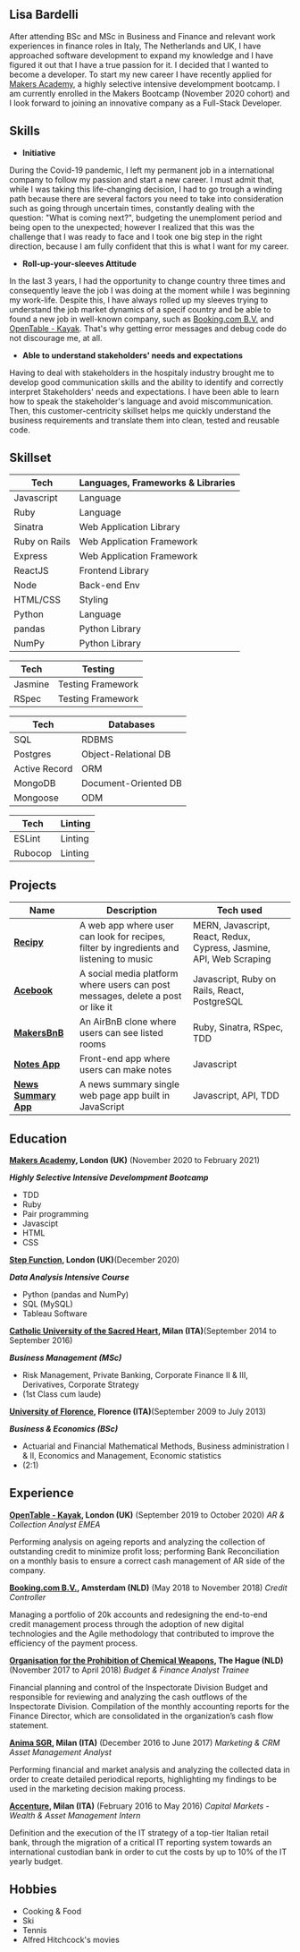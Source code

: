 ## Lisa Bardelli

After attending BSc and MSc in Business and Finance and relevant work experiences in finance roles in Italy, The Netherlands and UK, I have approached software development to expand my knowledge and I have figured it out that I have a true passion for it. I decided that I wanted to become a developer. To start my new career I have recently applied for [Makers Academy](https://makers.tech/), a highly selective intensive develompment bootcamp. I am currently enrolled in the Makers Bootcamp (November 2020 cohort) and I look forward to joining an innovative company as a Full-Stack Developer.


## Skills
- **Initiative**

During the Covid-19 pandemic, I left my permanent job in a international company to follow my passion and start a new career. I must admit that, while I was taking this life-changing decision, I had to go trough a winding path because there are several factors you need to take into consideration such as going through uncertain times, constantly dealing with the question: "What is coming next?", budgeting the unemploment period and being open to the unexpected; however I realized that this was the challenge that I was ready to face and I took one big step in the right direction, because I am fully confident that this is what I want for my career.

- **Roll-up-your-sleeves Attitude**

In the last 3 years, I had the opportunity to change country three times and consequently leave the job I was doing at the moment while I was beginning my work-life. Despite this, I have always rolled up my sleeves trying to understand the job market dynamics of a specif country and be able to found a new job in well-known company, such as [Booking.com B.V.](https://www.booking.com/) and [OpenTable - Kayak](https://www.opentable.co.uk/). That's why getting error messages and debug code do not discourage me, at all.

- **Able to understand stakeholders' needs and expectations**

Having to deal with stakeholders in the hospitaly industry brought me to develop good communication skills and the ability to identify and correctly interpret Stakeholders' needs and expectations. I have been able to learn how to speak the stakeholder's language and avoid miscommunication. Then, this customer-centricity skillset helps me quickly understand the business requirements and translate them into clean, tested and reusable code.


## Skillset

| Tech          | Languages, Frameworks & Libraries |
| ------------- | --------------------------------- |
| Javascript    | Language                          |
| Ruby          | Language                          |
| Sinatra       | Web Application Library           |
| Ruby on Rails | Web Application Framework         |
| Express       | Web Application Framework         |
| ReactJS       | Frontend Library                  |
| Node          | Back-end Env                      |
| HTML/CSS      | Styling                           | 
| Python        | Language                          |
| pandas        | Python Library                    |
| NumPy         | Python Library                    |


| Tech          | Testing             |
| ------------- | ------------------- |
| Jasmine       | Testing Framework   |
| RSpec         | Testing Framework   |

| Tech          | Databases            |
| ------------- | -------------------- |
| SQL           | RDBMS                |
| Postgres      | Object-Relational DB |
| Active Record | ORM                  |
| MongoDB       | Document-Oriented DB |
| Mongoose      | ODM                  |

| Tech          | Linting       |
| ------------- | ------------- |
| ESLint        | Linting       |
| Rubocop       | Linting       |



## Projects

| Name                          | Description                                           | Tech used         |
| ------------------------------| ----------------------------------------------------- | ----------------- |
| **[Recipy](https://github.com/lisabardelli/Recipy.git)** | A web app where user can look for recipes, filter by ingredients and listening to music| MERN, Javascript, React, Redux, Cypress, Jasmine, API, Web Scraping |
| **[Acebook](https://github.com/lisabardelli/acebook-on-the-rails.git)** | A social media platform where users can post messages, delete a post or like it | Javascript, Ruby on Rails, React, PostgreSQL |
| **[MakersBnB](https://github.com/lisabardelli/makersbnb_challenge.git)** | An AirBnB clone where users can see listed rooms | Ruby, Sinatra, RSpec, TDD |
| **[Notes App](https://github.com/lisabardelli/Notes-app.git)** | Front-end app where users can make notes | Javascript |
| **[News Summary App](https://github.com/lisabardelli/news-summary-challenge.git)** |A news summary single web page app built in JavaScript | Javascript, API, TDD |


## Education

**[Makers Academy](https://makers.tech/), London (UK)** (November 2020 to February 2021)

**_Highly Selective Intensive Develompment Bootcamp_**
- TDD
- Ruby
- Pair programming
- Javascipt
- HTML
- CSS

**[Step Function](https://makers.tech/), London (UK)**(December 2020)

**_Data Analysis Intensive Course_**
- Python (pandas and NumPy)
- SQL (MySQL)
- Tableau Software

**[Catholic University of the Sacred Heart](https://www.ucsc.it/), Milan (ITA)**(September 2014 to September 2016)

**_Business Management (MSc)_**
- Risk Management, Private Banking, Corporate Finance II & III, Derivatives, Corporate Strategy
- (1st Class cum laude)

**[University of Florence](https://www.unifi.it/changelang-eng.html), Florence (ITA)**(September 2009 to July 2013)

**_Business & Economics (BSc)_**
- Actuarial and Financial Mathematical Methods, Business administration I & II, Economics and Management, Economic statistics
- (2:1)


## Experience
**[OpenTable - Kayak](https://www.opentable.co.uk/), London (UK)** (September 2019 to October 2020)
_AR & Collection Analyst EMEA_ 

Performing analysis on ageing reports and analyzing the collection of outstanding credit to minimize profit loss; performing Bank Reconciliation on a monthly basis to ensure a correct cash management of AR side of the company.

**[Booking.com B.V.](https://www.booking.com/), Amsterdam (NLD)** (May 2018 to November 2018)
_Credit Controller_ 

Managing a portfolio of 20k accounts and redesigning the end-to-end credit management process through the adoption of new digital technologies and the Agile methodology that contributed to improve the efficiency of the payment process.

**[Organisation for the Prohibition of Chemical Weapons](https://www.opcw.org/), The Hague (NLD)** (November 2017 to April 2018)
_Budget & Finance Analyst Trainee_ 

Financial planning and control of the Inspectorate Division Budget and responsible for reviewing and analyzing the cash outflows of the Inspectorate Division. Compilation of the monthly accounting reports for the Finance Director, which are consolidated in the organization’s cash flow statement.

**[Anima SGR](https://www.animasgr.it/EN/Pages/default.aspx), Milan (ITA)** (December 2016 to June 2017)
_Marketing & CRM Asset Management Analyst_ 

Performing financial and market analysis and analyzing the collected data in order to create detailed periodical reports, highlighting my findings to be used in the marketing decision making process.

**[Accenture](https://www.accenture.com/), Milan (ITA)** (February 2016 to May 2016)
_Capital Markets - Wealth & Asset Management Intern_ 

Definition and the execution of the IT strategy of a top-tier Italian retail bank, through the migration of a critical IT reporting system towards an international custodian bank in order to cut the costs by up to 10% of the IT yearly budget.


## Hobbies

- Cooking & Food
- Ski
- Tennis
- Alfred Hitchcock's movies
